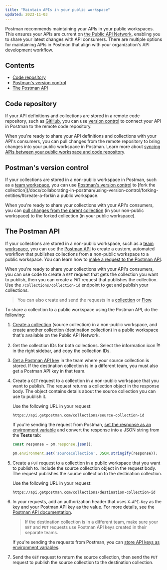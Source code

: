 ```yaml
---
title: "Maintain APIs in your public workspace"
updated: 2023-11-03
---
```


Postman recommends maintaining your APIs in your public workspaces. This ensures your APIs are current on [the Public API Network](/docs/getting-started/first-steps/exploring-public-api-network/), enabling you to share your latest changes with API consumers. There are multiple options for maintaining APIs in Postman that align with your organization's API development workflow.

## Contents

* [Code repository](#code-repository)
* [Postman's version control](#postmans-version-control)
* [The Postman API](#the-postman-api)

## Code repository

If your API definitions and collections are stored in a remote code repository, such as [GitHub](/docs/integrations/available-integrations/github/), you can use [version control](/docs/designing-and-developing-your-api/versioning-an-api/versioning-an-api-overview/) to connect your API in Postman to the remote code repository.

When you're ready to share your API definitions and collections with your API's consumers, you can pull changes from the remote repository to bring changes into your public workspace in Postman. Learn more about [syncing APIs between your public workspace and code repository](/docs/collaborating-in-postman/public-api-network/sync-api-with-workspace/).

## Postman's version control

If your collections are stored in a non-public workspace in Postman, such as a [team workspace](/docs/collaborating-in-postman/working-with-your-team/collaborating-in-team-workspaces/), you can use [Postman's version control](/docs/collaborating-in-postman/using-version-control/version-control-overview/) to [fork the collection](/docs/collaborating-in-postman/using-version-control/forking-entities/#create-a-forkin a public workspace.

When you're ready to share your collections with your API's consumers, you can [pull changes from the parent collection](/docs/collaborating-in-postman/using-version-control/forking-entities/#pull-updates-from-a-parent-element) (in your non-public workspace) to the forked collection (in your public workspace).

## The Postman API

If your collections are stored in a non-public workspace, such as a [team workspace](/docs/collaborating-in-postman/working-with-your-team/collaborating-in-team-workspaces/), you can use the [Postman API](https://www.postman.com/postman/workspace/postman-public-workspace/documentation/12959542-c8142d51-e97c-46b6-bd77-52bb66712c9a) to create a custom, automated workflow that publishes collections from a non-public workspace to a public workspace. You can learn how to [make a request to the Postman API](/docs/developer/postman-api/make-postman-api-call/).

When you're ready to share your collections with your API's consumers, you can use code to create a `GET` request that gets the collection you want to publish, then you can create a `PUT` request that publishes the collection. Use the `/collections/collection-id` endpoint to get and publish your collections.

> You can also create and send the requests in a [collection](/docs/collections/using-collections/) or [Flow](/docs/postman-flows/gs/flows-overview/).

To share a collection to a public workspace using the Postman API, do the following:

1. [Create a collection](/docs/collections/using-collections/#creating-collections) (source collection) in a non-public workspace, and create another collection (destination collection) in a public workspace that's available on the Public API Network.

1. Get the collection IDs for both collections. Select the information icon <img alt="Information icon" src="https://assets.postman.com/postman-docs/icon-information-v9-5.jpg#icon" width="16px"> in the right sidebar, and copy the collection IDs.

1. [Get a Postman API key](/docs/developer/postman-api/authentication/#generate-a-postman-api-key) in the team where your source collection is stored. If the destination collection is in a different team, you must also get a Postman API key in that team.
1. Create a `GET` request to a collection in a non-public workspace that you want to publish. The request returns a collection object in the response body. The object contains details about the source collection you can use to publish it.

    Use the following URL in your request:

    ```curl
    https://api.getpostman.com/collections/source-collection-id
    ```

    If you're sending the request from Postman, [set the response as an environment variable](/docs/sending-requests/managing-environments/#setting-environment-variables-from-scripts) and convert the response into a JSON string from the **Tests** tab:

    ```javascript
    const response = pm.response.json();

    pm.environment.set('sourceCollection', JSON.stringify(response));
    ```

1. Create a `PUT` request to a collection in a public workspace that you want to publish to. Include the source collection object in the request body. The request publishes the source collection to the destination collection.

    Use the following URL in your request:

    ```curl
    https://api.getpostman.com/collections/destination-collection-id
    ```

1. In your requests, add an authorization header that uses `X-API-Key` as the key and your Postman API key as the value. For more details, see the [Postman API documentation](https://www.postman.com/postman/workspace/postman-public-workspace/documentation/12959542-c8142d51-e97c-46b6-bd77-52bb66712c9a).

    > If the destination collection is in a different team, make sure your `GET` and `PUT` requests use Postman API keys created in their separate teams.

    If you're sending the requests from Postman, you can [store API keys as environment variables](/docs/developer/postman-api/make-postman-api-call/#store-your-api-key-as-an-environment-variable).

1. Send the `GET` request to return the source collection, then send the `PUT` request to publish the source collection to the destination collection.
